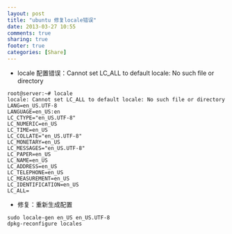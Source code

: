 ```yaml
---
layout: post
title: "ubuntu 修复locale错误"
date: 2013-03-27 10:55
comments: true
sharing: true
footer: true
categories: [Share]
---
```


+ locale 配置错误：Cannot set LC_ALL to default locale: No such file or directory

<!-- more -->

```
root@server:~# locale
locale: Cannot set LC_ALL to default locale: No such file or directory
LANG=en_US.UTF-8
LANGUAGE=en_US:en
LC_CTYPE="en_US.UTF-8"
LC_NUMERIC=en_US
LC_TIME=en_US
LC_COLLATE="en_US.UTF-8"
LC_MONETARY=en_US
LC_MESSAGES="en_US.UTF-8"
LC_PAPER=en_US
LC_NAME=en_US
LC_ADDRESS=en_US
LC_TELEPHONE=en_US
LC_MEASUREMENT=en_US
LC_IDENTIFICATION=en_US
LC_ALL=
```

+ 修复：重新生成配置

```
sudo locale-gen en_US en_US.UTF-8
dpkg-reconfigure locales 
```
